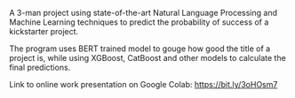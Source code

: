 A 3-man project using state-of-the-art Natural Language Processing and Machine Learning techniques to predict the probability of success of a kickstarter project.

The program uses BERT trained model to gouge how good the title of a project is, while using XGBoost, CatBoost and other models to calculate the final predictions.

Link to online work presentation on Google Colab: https://bit.ly/3oHOsm7